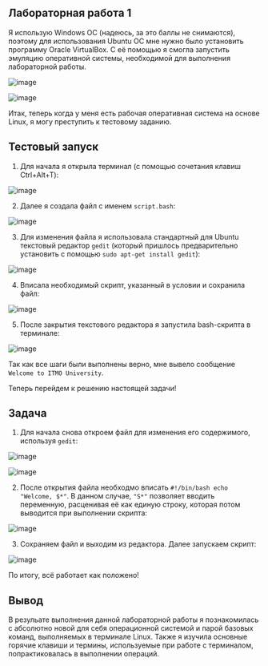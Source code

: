 ## Лабораторная работа 1

Я использую Windows OC (надеюсь, за это баллы не снимаются), поэтому для использования Ubuntu OC мне нужно было установить программу Oracle VirtualBox. С её помощью я смогла запустить эмуляцию оперативной системы, необходимой для выполнения лабораторной работы.

![image](https://github.com/user-attachments/assets/b0741360-94fe-45ee-b0db-afd06725cfec)

![image](https://github.com/user-attachments/assets/ccf30289-669d-4a78-94c2-9318cf17980b)

Итак, теперь когда у меня есть рабочая оперативная система на основе Linux, я могу преступить к тестовому заданию.

## Тестовый запуск

1. Для начала я открыла терминал (с помощью сочетания клавиш Ctrl+Alt+T):

![image](https://github.com/user-attachments/assets/21d8ada6-7d65-4fce-a3f2-3f83e130ede7)

2. Далее я создала файл с именем `script.bash`:

![image](https://github.com/user-attachments/assets/cd331b2e-bf3b-4dbf-be1d-ace339215f0c)

3. Для изменения файла я использовала стандартный для Ubuntu текстовый редактор `gedit` (который пришлось предварительно установить с помощью `sudo apt-get install gedit`):

![image](https://github.com/user-attachments/assets/c94e8d2c-4d63-4c2e-ba29-8befb481d614)

4. Вписала необходимый скрипт, указанный в условии и сохранила файл:

![image](https://github.com/user-attachments/assets/6c223c66-1f4a-4da1-9e96-bb2582e81f1e)

5. После закрытия текстового редактора я запустила bash-скрипта в терминале:

![image](https://github.com/user-attachments/assets/b277237e-eae1-4483-adf5-7fe3a0864b15)

Так как все шаги были выполнены верно, мне вывело сообщение `Welcome to ITMO University`.

Теперь перейдем к решению настоящей задачи!

## Задача

1. Для начала снова откроем файл для изменения его содержимого, используя `gedit`:

![image](https://github.com/user-attachments/assets/7d35596c-c9fa-49b9-bd8e-4453217244f6)

![image](https://github.com/user-attachments/assets/7e5d923d-effb-4d23-af33-8b91652ff7e4)

2. После открытия файла необходмо вписать `#!/bin/bash echo "Welcome, $*"`. В данном случае, `"S*"` позволяет вводить переменную, расценивая её как единую строку, которая потом выводится при выполнении скрипта:

![image](https://github.com/user-attachments/assets/e12c863d-a856-46c9-850e-804aacb25eb2)

3. Сохраняем файл и выходим из редактора. Далее запускаем скрипт:

![image](https://github.com/user-attachments/assets/95382e37-b7aa-44c3-9cd8-b479ca34808a)

По итогу, всё работает как положено!

## Вывод

В резульате выполнения данной лабораторной работы я познакомилась с абсолютно новой для себя операционной системой и парой базовых команд, выполняемых в терминале Linux. Также я изучила основные горячие клавиши и термины, используемые при работе с терминалом, попрактиковалась в выполнении операций.
